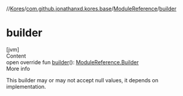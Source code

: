 //[Kores](../../index.md)/[com.github.jonathanxd.kores.base](../index.md)/[ModuleReference](index.md)/[builder](builder.md)



# builder  
[jvm]  
Content  
open override fun [builder](builder.md)(): [ModuleReference.Builder](-builder/index.md)  
More info  


This builder may or may not accept null values, it depends on implementation.

  



